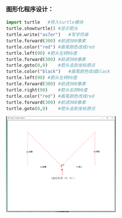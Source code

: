 ### 图形化程序设计：

```python
import turtle	#导入turtle模块
turtle.showturtle()	#显示箭头
turtle.write("as7er")	#写字符串
turtle.forward(300)	#前进300像素
turtle.color("red")	#画笔颜色改成red
turtle.left(90)	#箭头左转90度
turtle.forward(300)	#前进300像素
turtle.goto(0,0)	#箭头去到坐标原点
turtle.color("black")	#画笔颜色改成black
turtle.left(90)	#箭头左转90度
turtle.forward(300)	#前进300像素
turtle.right(90)	#箭头右转90度
turtle.color("red")	#画笔颜色改成red
turtle.forward(300)	#前进300像素
turtle.goto(0,0)	#箭头去到坐标原点

```


<img src=https://github.com/as7er/Python-Study-Notes/blob/bd2550a3c0566b48304c3ae48b8976210936f4ee/images/%E7%BB%98%E5%88%B6%E5%AF%B9%E7%A7%B0%E4%B8%89%E8%A7%92%E5%BD%A2%EF%BC%88%E6%A8%A1%E5%9D%97%EF%BC%89.png width=60% />
